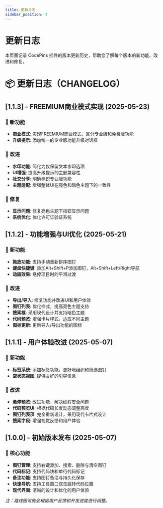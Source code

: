 ```yaml
---
title: 更新日志
sidebar_position: 4
---
```


# 更新日志

本页面记录 CodePins 插件的版本更新历史，帮助您了解每个版本的新功能、改进和修复。

# 📦 更新日志（CHANGELOG）

## [1.1.3] - FREEMIUM商业模式实现 (2025-05-23)

### 🚀 新功能
* **商业模式**: 实现FREEMIUM商业模式，区分专业版和免费版功能
* **升级提示**: 添加统一的专业版功能升级对话框

### 🔧 改进
* **水印功能**: 简化为仅保留文本水印选项
* **UI增强**: 提高升级提示的主题兼容性
* **社交分享**: 明确标识专业版功能
* **主题适配**: 增强整体UI在亮色和暗色主题下的一致性

### 🐛 修复
* **显示问题**: 修复亮色主题下按钮显示问题
* **系统优化**: 优化许可证验证系统

## [1.1.2] - 功能增强与UI优化 (2025-05-21)

### 🚀 新功能
* **拖放功能**: 支持手动重新排序图钉
* **键盘快捷键**: 添加Alt+Shift+P添加图钉，Alt+Shift+Left/Right导航
* **动画效果**: 悬停项目时的平滑过渡

### 🔧 改进
* **导出/导入**: 修复功能并改进UI和用户体验
* **图钉列表**: 优化样式，提高亮色主题支持
* **搜索框**: 采用现代设计并支持暗色主题
* **代码预览**: 增强卡片样式，适应不同主题
* **图标更新**: 更新导入/导出功能的图标

## [1.1.1] - 用户体验改进 (2025-05-07)

### 🚀 新功能
* **标签系统**: 添加标签功能，更好地组织和筛选图钉
* **空状态视图**: 提供友好的引导信息

### 🔧 改进
* **悬停预览**: 改进功能，解决线程安全问题
* **代码预览UI**: 根据代码长度动态调整高度
* **图钉列表项**: 完全重新设计，采用现代卡片式设计
* **搜索字段**: 增强视觉反馈和用户体验

## [1.0.0] - 初始版本发布 (2025-05-07)

### 🚀 核心功能
* **图钉管理**: 支持右键添加、搜索、删除与清空图钉
* **代码标记**: 支持代码块和单行代码标记
* **备注功能**: 支持图钉备注与持久化保存
* **快速导航**: 支持工具窗口双击跳转代码位置
* **现代界面**: 清晰的设计和优化的用户体验

*注：路线图可能会根据用户反馈和开发进度进行调整。*
